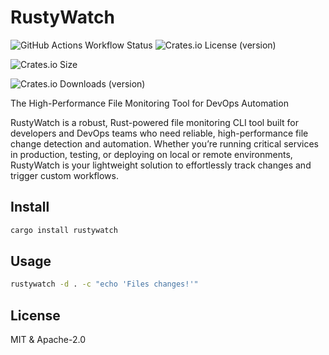 # RustyWatch

![GitHub Actions Workflow Status](https://img.shields.io/github/actions/workflow/status/ak9024/rustywatch/ci.yml)
![Crates.io License (version)](https://img.shields.io/crates/l/rustywatch/0.1.0)

![Crates.io Size](https://img.shields.io/crates/size/rustywatch)

![Crates.io Downloads (version)](https://img.shields.io/crates/dv/rustywatch/0.1.0)

The High-Performance File Monitoring Tool for DevOps Automation

RustyWatch is a robust, Rust-powered file monitoring CLI tool built for developers and DevOps teams who need reliable, high-performance file change detection and automation. Whether you’re running critical services in production, testing, or deploying on local or remote environments, RustyWatch is your lightweight solution to effortlessly track changes and trigger custom workflows.

## Install

```bash
cargo install rustywatch
```

## Usage

```bash
rustywatch -d . -c "echo 'Files changes!'"
```

## License

MIT & Apache-2.0

